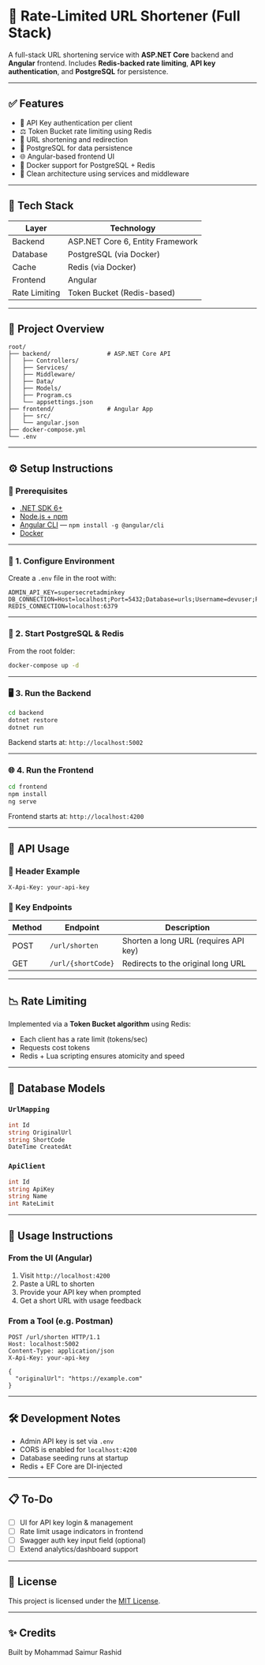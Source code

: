 # 🔗 Rate-Limited URL Shortener (Full Stack)

A full-stack URL shortening service with **ASP.NET Core** backend and **Angular** frontend. Includes **Redis-backed rate limiting**, **API key authentication**, and **PostgreSQL** for persistence.

---

## ✅ Features

- 🔐 API Key authentication per client
- ⚖️ Token Bucket rate limiting using Redis
- 🔗 URL shortening and redirection
- 🧠 PostgreSQL for data persistence
- 🌐 Angular-based frontend UI
- 🐳 Docker support for PostgreSQL + Redis
- 🧱 Clean architecture using services and middleware

---

## 🚀 Tech Stack

| Layer         | Technology                        |
|---------------|------------------------------------|
| Backend       | ASP.NET Core 6, Entity Framework   |
| Database      | PostgreSQL (via Docker)            |
| Cache         | Redis (via Docker)                 |
| Frontend      | Angular                            |
| Rate Limiting | Token Bucket (Redis-based)         |

---

## 📂 Project Overview

```
root/
├── backend/                # ASP.NET Core API
│   ├── Controllers/
│   ├── Services/
│   ├── Middleware/
│   ├── Data/
│   ├── Models/
│   ├── Program.cs
│   └── appsettings.json
├── frontend/               # Angular App
│   ├── src/
│   └── angular.json
├── docker-compose.yml
└── .env
```

---

## ⚙️ Setup Instructions

### 🔧 Prerequisites
- [.NET SDK 6+](https://dotnet.microsoft.com/download)
- [Node.js + npm](https://nodejs.org/)
- [Angular CLI](https://angular.io/cli) — `npm install -g @angular/cli`
- [Docker](https://www.docker.com/)

---

### 🔑 1. Configure Environment

Create a `.env` file in the root with:

```
ADMIN_API_KEY=supersecretadminkey
DB_CONNECTION=Host=localhost;Port=5432;Database=urls;Username=devuser;Password=devpass
REDIS_CONNECTION=localhost:6379
```

---

### 🐳 2. Start PostgreSQL & Redis

From the root folder:

```bash
docker-compose up -d
```

---

### 🖥️ 3. Run the Backend

```bash
cd backend
dotnet restore
dotnet run
```

Backend starts at: `http://localhost:5002`

---

### 🌐 4. Run the Frontend

```bash
cd frontend
npm install
ng serve
```

Frontend starts at: `http://localhost:4200`

---

## 🔌 API Usage

### 🔐 Header Example
```http
X-Api-Key: your-api-key
```

### 🔗 Key Endpoints

| Method | Endpoint               | Description                          |
|--------|------------------------|--------------------------------------|
| POST   | `/url/shorten`         | Shorten a long URL (requires API key)|
| GET    | `/url/{shortCode}`     | Redirects to the original long URL    |

---

## 📉 Rate Limiting

Implemented via a **Token Bucket algorithm** using Redis:

- Each client has a rate limit (tokens/sec)
- Requests cost tokens
- Redis + Lua scripting ensures atomicity and speed

---

## 🧱 Database Models

### `UrlMapping`
```csharp
int Id
string OriginalUrl
string ShortCode
DateTime CreatedAt
```

### `ApiClient`
```csharp
int Id
string ApiKey
string Name
int RateLimit
```

---

## 🧪 Usage Instructions

### From the UI (Angular)
1. Visit `http://localhost:4200`
2. Paste a URL to shorten
3. Provide your API key when prompted
4. Get a short URL with usage feedback

### From a Tool (e.g. Postman)
```http
POST /url/shorten HTTP/1.1
Host: localhost:5002
Content-Type: application/json
X-Api-Key: your-api-key

{
  "originalUrl": "https://example.com"
}
```

---

## 🛠 Development Notes

- Admin API key is set via `.env`
- CORS is enabled for `localhost:4200`
- Database seeding runs at startup
- Redis + EF Core are DI-injected

---

## 📋 To-Do

- [ ] UI for API key login & management
- [ ] Rate limit usage indicators in frontend
- [ ] Swagger auth key input field (optional)
- [ ] Extend analytics/dashboard support

---

## 🧪 License

This project is licensed under the [MIT License](LICENSE).

---

## ✨ Credits

Built by Mohammad Saimur Rashid
